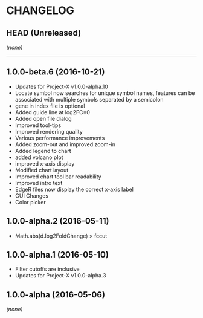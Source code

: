 CHANGELOG
=========

## HEAD (Unreleased)
_(none)_

--------------------

## 1.0.0-beta.6 (2016-10-21)
* Updates for Project-X v1.0.0-alpha.10
* Locate symbol now searches for unique symbol names, features can be associated with multiple symbols separated by a semicolon
* gene in index file is optional
* Added guide line at log2FC=0
* Added open file dialog
* Improved tool-tips
* Improved rendering quality
* Various performance improvements
* Added zoom-out and improved zoom-in
* Added legend to chart
* added volcano plot
* improved x-axis display
* Modified chart layout
* Improved chart tool bar readability
* Improved intro text
* EdgeR files now display the correct x-axis label
* GUI Changes
* Color picker

## 1.0.0-alpha.2 (2016-05-11)
* Math.abs(d.log2FoldChange) > fccut

## 1.0.0-alpha.1 (2016-05-10)
* Filter cutoffs are inclusive
* Updates for Project-X v1.0.0-alpha.3

## 1.0.0-alpha (2016-05-06)
_(none)_
